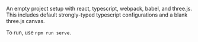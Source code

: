 An empty project setup with react, typescript, webpack, babel, and three.js.  This includes default strongly-typed typescript configurations and a blank three.js canvas.

To run, use `npm run serve`.
